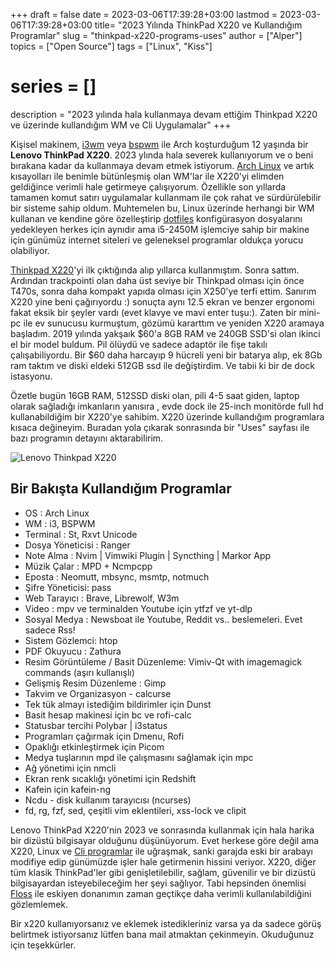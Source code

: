 +++
draft = false
date = 2023-03-06T17:39:28+03:00
lastmod = 2023-03-06T17:39:28+03:00
title= "2023 Yılında ThinkPad X220 ve Kullandığım Programlar"
slug = "thinkpad-x220-programs-uses"
author = ["Alper"]
topics = ["Open Source"]
tags = ["Linux", "Kiss"]
# series = []
description = "2023 yılında hala kullanmaya devam ettiğim Thinkpad X220 ve üzerinde kullandığım WM ve Cli Uygulamalar"
+++

Kişisel makinem, [i3wm](https://i3wm.org/) veya [bspwm](https://github.com/baskerville/bspwm) ile Arch koşturduğum 12 yaşında bir **Lenovo ThinkPad X220**. 2023 ylında hala severek kullanıyorum ve o beni bırakana kadar da kullanmaya devam etmek istiyorum. [Arch Linux](https://archlinux.org/) ve artık kısayolları ile benimle bütünleşmiş olan WM'lar ile X220'yi elimden geldiğince verimli hale getirmeye çalışıyorum. Özellikle son yıllarda tamamen komut satırı uygulamalar kullanmam ile çok rahat ve sürdürülebilir bir sisteme sahip oldum. Muhtemelen bu, Linux üzerinde herhangi bir WM kullanan ve kendine göre özelleştirip [dotfiles](https://github.com/eorus/dotfiles) konfigürasyon dosyalarını yedekleyen herkes için aynıdır ama i5-2450M işlemciye sahip bir makine için günümüz internet siteleri ve geleneksel programlar oldukça yorucu olabiliyor.

[Thinkpad X220](https://en.wikipedia.org/wiki/ThinkPad_X_series#X220)'yi ilk çıktığında alıp yıllarca kullanmıştım. Sonra sattım. Ardından trackpointi olan daha üst seviye bir Thinkpad olması için önce T470s, sonra daha kompakt yapıda olması için X250'ye terfi ettim. Sanırım X220 yine beni çağırıyordu :) sonuçta aynı 12.5 ekran ve benzer ergonomi fakat eksik bir şeyler vardı (evet klavye ve mavi enter tuşu:). Zaten bir mini-pc ile ev sunucusu kurmuştum, gözümü kararttım ve yeniden X220 aramaya başladım. 2019 yılında yakşaık $60'a 8GB RAM ve 240GB SSD'si olan ikinci el bir model buldum. Pil ölüydü ve sadece adaptör ile fişe takılı çalışabiliyordu. Bir $60 daha harcayıp 9 hücreli yeni bir batarya alıp, ek 8Gb ram taktım ve diski eldeki 512GB ssd ile değiştirdim. Ve tabii ki bir de dock istasyonu.

Özetle bugün 16GB RAM, 512SSD diski olan, pili 4-5 saat giden, laptop olarak sağladığı imkanların yanısıra , evde dock ile 25-inch monitörde full hd kullanabildiğim bir X220'ye sahibim. X220 üzerinde kullandığım programlara kısaca değineyim. Buradan yola çıkarak sonrasında bir "Uses" sayfası ile bazı programın detayını aktarabilirim.

![Lenovo Thinkpad X220](/images/posts/thinkpad-x220-arch.webp)

## Bir Bakışta Kullandığım Programlar

* OS : Arch Linux
* WM : i3, BSPWM
* Terminal : St, Rxvt Unicode
* Dosya Yöneticisi : Ranger
* Note Alma : Nvim | Vimwiki Plugin | Syncthing | Markor App
* Müzik Çalar : MPD + Ncmpcpp
* Eposta : Neomutt, mbsync, msmtp, notmuch
* Şifre Yöneticisi: pass
* Web Tarayıcı : Brave, Librewolf, W3m
* Video : mpv ve terminalden Youtube için ytfzf ve yt-dlp
* Sosyal Medya : Newsboat ile Youtube, Reddit vs.. beslemeleri. Evet sadece Rss!
* Sistem Gözlemci: htop
* PDF Okuyucu : Zathura
* Resim Görüntüleme / Basit Düzenleme: Vimiv-Qt with imagemagick commands (aşırı kullanışlı)
* Gelişmiş Resim Düzenleme : Gimp
* Takvim ve Organizasyon - calcurse
* Tek tük almayı istediğim bildirimler için Dunst
* Basit hesap makinesi için bc ve rofi-calc
* Statusbar tercihi Polybar | i3status
* Programları çağırmak için Dmenu, Rofi
* Opaklığı etkinleştirmek için Picom
* Medya tuşlarının mpd ile çalışmasını sağlamak için mpc
* Ağ yönetimi için nmcli
* Ekran renk sıcaklığı yönetimi için Redshift
* Kafein için kafein-ng
* Ncdu - disk kullanım tarayıcısı (ncurses)
* fd, rg, fzf, sed, çeşitli vim eklentileri, xss-lock ve clipit

Lenovo ThinkPad X220'nin 2023 ve sonrasında kullanmak için hala harika bir dizüstü bilgisayar olduğunu düşünüyorum. Evet herkese göre değil ama X220, Linux ve [Cli programlar](https://github.com/agarrharr/awesome-cli-apps) ile uğraşmak, sanki garajda eski bir arabayı modifiye edip günümüzde işler hale getirmenin hissini veriyor. X220, diğer tüm klasik ThinkPad'ler gibi genişletilebilir, sağlam, güvenilir ve bir dizüstü bilgisayardan isteyebileceğim her şeyi sağlıyor. Tabi hepsinden önemlisi [Floss](https://www.gnu.org/philosophy/floss-and-foss.en.html) ile eskiyen donanımın zaman geçtikçe daha verimli kullanılabildiğini gözlemlemek.

Bir x220 kullanıyorsanız ve eklemek istedikleriniz varsa ya da sadece görüş belirtmek istiyorsanız lütfen bana mail atmaktan çekinmeyin. Okuduğunuz için teşekkürler.
